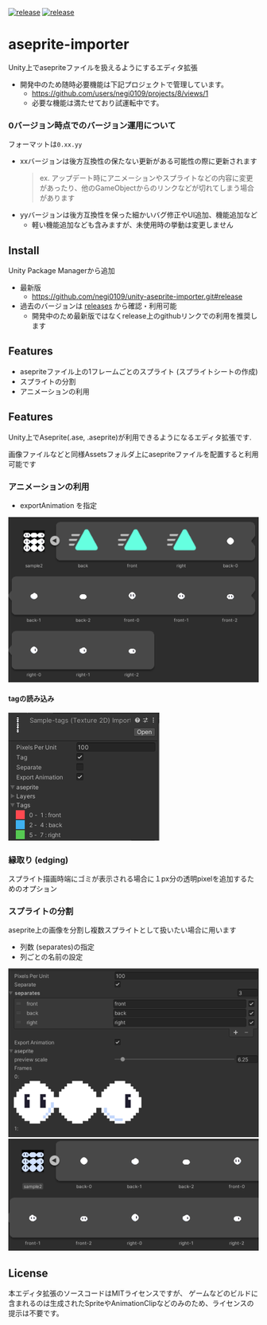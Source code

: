 [![release](https://img.shields.io/badge/Unity-2020.3.0f1+-white.svg?style=flat&logo=unity)](https://github.com/negi0109/unity-aseprite-importer)
[![release](https://github.com/negi0109/unity-aseprite-importer/actions/workflows/release.yml/badge.svg?branch=master)](https://github.com/negi0109/unity-aseprite-importer/actions/workflows/release.yml)

# aseprite-importer
Unity上でasepriteファイルを扱えるようにするエディタ拡張

- 開発中のため随時必要機能は下記プロジェクトで管理しています。
  - https://github.com/users/negi0109/projects/8/views/1
  - 必要な機能は満たせており試運転中です。

### 0バージョン時点でのバージョン運用について
フォーマットは`0.xx.yy`
- xxバージョンは後方互換性の保たない更新がある可能性の際に更新されます
   > ex. アップデート時にアニメーションやスプライトなどの内容に変更があったり、他のGameObjectからのリンクなどが切れてしまう場合があります
- yyバージョンは後方互換性を保った細かいバグ修正やUI追加、機能追加など
     - 軽い機能追加なども含みますが、未使用時の挙動は変更しません

## Install
Unity Package Managerから追加
- 最新版
    - https://github.com/negi0109/unity-aseprite-importer.git#release
- 過去のバージョンは [releases](https://github.com/negi0109/unity-aseprite-importer/releases) から確認・利用可能
  - 開発中のため最新版ではなくrelease上のgithubリンクでの利用を推奨します

## Features
- asepriteファイル上の1フレームごとのスプライト (スプライトシートの作成)
- スプライトの分割
- アニメーションの利用

## Features
Unity上でAseprite(.ase, .aseprite)が利用できるようになるエディタ拡張です.

画像ファイルなどと同様Assetsフォルダ上にasepriteファイルを配置すると利用可能です

### アニメーションの利用
- exportAnimation を指定

![screenshot3](README_Assets/screenshot3.png)

#### tagの読み込み
![screenshot4](README_Assets/screenshot4.png)

### 縁取り (edging)
スプライト描画時端にゴミが表示される場合に１px分の透明pixelを追加するためのオプション

### スプライトの分割
aseprite上の画像を分割し複数スプライトとして扱いたい場合に用います
- 列数 (separates)の指定
- 列ごとの名前の設定

![screenshot1](README_Assets/screenshot1.png)
![screenshot2](README_Assets/screenshot2.png)

## License
本エディタ拡張のソースコードはMITライセンスですが、
ゲームなどのビルドに含まれるのは生成されたSpriteやAnimationClipなどのみのため、ライセンスの提示は不要です。
